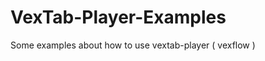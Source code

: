 VexTab-Player-Examples
======================

Some examples about how to use vextab-player ( vexflow ) 
